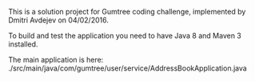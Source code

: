 This is a solution project for Gumtree coding challenge, implemented by Dmitri Avdejev on 04/02/2016. 

To build and test the application you need to have Java 8 and Maven 3 installed.

The main application is here: 
./src/main/java/com/gumtree/user/service/AddressBookApplication.java
